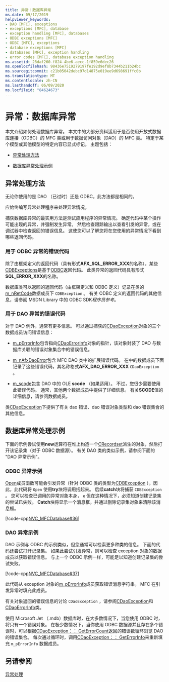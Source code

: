 ```yaml
---
title: 异常：数据库异常
ms.date: 09/17/2019
helpviewer_keywords:
- DAO [MFC], exceptions
- exceptions [MFC], database
- exception handling [MFC], databases
- ODBC exceptions [MFC]
- ODBC [MFC], exceptions
- database exceptions [MFC]
- databases [MFC], exception handling
- error codes [MFC], database exception handling
ms.assetid: 28daf260-f824-4be6-aecc-1f859e6dec26
ms.openlocfilehash: 98436e7519279197fe192d9ef8b7344b211b24bc
ms.sourcegitcommit: c21b05042debc97d14875e019ee9d698691ffc0b
ms.translationtype: MT
ms.contentlocale: zh-CN
ms.lasthandoff: 06/09/2020
ms.locfileid: "84624673"
---
```

# <a name="exceptions-database-exceptions"></a>异常：数据库异常

本文介绍如何处理数据库异常。 本文中的大部分资料适用于是否使用开放式数据库连接（ODBC）的 MFC 类或用于数据访问对象（DAO）的 MFC 类。 特定于某个模型或其他模型的特定内容已显式标记。 主题包括：

- [异常处理方法](#_core_approaches_to_exception_handling)

- [数据库异常处理示例](#_core_a_database_exception.2d.handling_example)

## <a name="approaches-to-exception-handling"></a><a name="_core_approaches_to_exception_handling"></a>异常处理方法

无论你使用的是 DAO （已过时）还是 ODBC，此方法都是相同的。

应始终编写异常处理程序来处理异常情况。

捕获数据库异常的最实用方法是测试应用程序的异常情况。 确定代码中某个操作可能出现的异常，并强制发生异常。 然后检查跟踪输出以查看引发的异常，或在调试器中检查返回的错误信息。 这使您可以了解您将在您使用的异常情况下看到哪些返回代码。

### <a name="error-codes-used-for-odbc-exceptions"></a>用于 ODBC 异常的错误代码

除了由框架定义的返回代码（具有形式**AFX_SQL_ERROR_XXX**的名称），某些[CDBExceptions](reference/cdbexception-class.md)是基于[ODBC](../data/odbc/odbc-basics.md)返回代码。 此类异常的返回代码具有形式**SQL_ERROR_XXX**的名称。

数据库类可以返回的返回代码（由框架定义和 ODBC 定义）记录在类的[m_nRetCode](reference/cdbexception-class.md#m_nretcode)数据成员下 `CDBException` 。 有关 ODBC 定义的返回代码的其他信息，请参阅 MSDN Library 中的 ODBC SDK*程序员参考*。

### <a name="error-codes-used-for-dao-exceptions"></a>用于 DAO 异常的错误代码

对于 DAO 例外，通常有更多信息。 可以通过捕获的[CDaoException](reference/cdaoexception-class.md)对象的三个数据成员访问错误信息：

- [m_pErrorInfo](reference/cdaoexception-class.md#m_perrorinfo)包含指向[CDaoErrorInfo](reference/cdaoerrorinfo-structure.md)对象的指针，该对象封装了 DAO 与数据库关联的错误对象集合中的错误信息。

- [m_nAfxDaoError](reference/cdaoexception-class.md#m_nafxdaoerror)包含 MFC DAO 类中的扩展错误代码。 在中的数据成员下面记录了这些错误代码，其名称格式**AFX_DAO_ERROR_XXX** `CDaoException` 。

- [m_scode](reference/cdaoexception-class.md#m_scode)包含 DAO 中的 OLE **scode** （如果适用）。 不过，您很少需要使用此错误代码。 通常，其他两个数据成员中提供了详细信息。 有关**SCODE**值的详细信息，请参阅数据成员。

类[CDaoException](reference/cdaoexception-class.md)下提供了有关 dao 错误、dao 错误对象类型和 dao 错误集合的其他信息。

## <a name="a-database-exception-handling-example"></a><a name="_core_a_database_exception.2d.handling_example"></a>数据库异常处理示例

下面的示例尝试使用**new**运算符在堆上构造一个[CRecordset](reference/crecordset-class.md)派生的对象，然后打开该记录集（对于 ODBC 数据源）。 有关 DAO 类的类似示例，请参阅下面的 "DAO 异常示例"。

### <a name="odbc-exception-example"></a>ODBC 异常示例

[Open](reference/crecordset-class.md#open)成员函数可能会引发异常（针对 ODBC 类的类型为[CDBException](reference/cdbexception-class.md) ），因此，此代码将 `Open` 使用**try**块将调用括起来。 后续**catch**块将捕获 `CDBException` 。 您可以检查已调用的异常对象本身， `e` 但在这种情况下，必须知道创建记录集的尝试已失败。 **Catch**块将显示一个消息框，并通过删除记录集对象来清除该消息框。

[!code-cpp[NVC_MFCDatabase#36](codesnippet/cpp/exceptions-database-exceptions_1.cpp)]

### <a name="dao-exception-example"></a>DAO 异常示例

DAO 示例与 ODBC 的示例类似，但您通常可以检索更多种类的信息。 下面的代码还尝试打开记录集。 如果此尝试引发异常，则可以检查 exception 对象的数据成员以获取错误信息。 与上一个 ODBC 示例一样，可能足以知道创建记录集的尝试失败。

[!code-cpp[NVC_MFCDatabase#37](codesnippet/cpp/exceptions-database-exceptions_2.cpp)]

此代码从 exception 对象的[m_pErrorInfo](reference/cdaoexception-class.md#m_perrorinfo)成员获取错误消息字符串。 MFC 在引发异常时填充此成员。

有关对象返回的错误信息的讨论 `CDaoException` ，请参阅[CDaoException](reference/cdaoexception-class.md)和[CDaoErrorInfo](reference/cdaoerrorinfo-structure.md)类。

使用 Microsoft Jet （.mdb）数据库时，在大多数情况下，当您使用 ODBC 时，将只有一个错误对象。 在极少数情况下，当你使用 ODBC 数据源并且存在多个错误时，可以根据[CDaoException：： GetErrorCount](reference/cdaoexception-class.md#geterrorcount)返回的错误数循环浏览 DAO 的错误集合。 每次通过循环时，调用[CDaoException：： GetErrorInfo](reference/cdaoexception-class.md#geterrorinfo)来重新填充 `m_pErrorInfo` 数据成员。

## <a name="see-also"></a>另请参阅

[异常处理](exception-handling-in-mfc.md)

